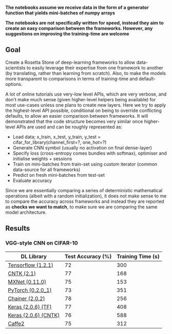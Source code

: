 **The notebooks assume we receive data in the form of a generator function that yields mini-batches of numpy arrays**

**The notebooks are not specifically written for speed, instead they aim to create an easy comparison between the frameworks. However, any suggestions on improving the training-time are welcome**

## Goal

Create a Rosetta Stone of deep-learning frameworks to allow data-scientists to easily leverage their expertise from one framework to another (by translating, rather than learning from scratch). Also, to make the models more transparent to comparisons in terms of training-time and default-options.

A lot of online tutorials use very-low level APIs, which are very verbose, and don't make much sense (given higher-level helpers being available) for most use-cases unless one plans to create new layers. Here we try to apply the highest-level API possible, conditional on being to override conflicting defaults, to allow an easier comparison between frameworks. It will demonstrated that the code structure becomes very similar once higher-level APIs are used and can be roughly represented as:

- Load data; x_train, x_test, y_train, y_test = cifar_for_library(channel_first=?, one_hot=?)
- Generate CNN symbol (usually no activation on final dense-layer)
- Specify loss (cross-entropy comes bundles with softmax), optimiser and initialise weights + sessions
- Train on mini-batches from train-set using custom iterator (common data-source for all frameworks)
- Predict on fresh mini-batches from test-set
- Evaluate accuracy

Since we are essentially comparing a series of deterministic mathematical operations (albeit with a random initialization), it does not make sense to me to compare the accuracy across frameworks and instead they are reported as **checks we want to match**, to make sure we are comparing the same model architecture. 

## Results

### VGG-style CNN on CIFAR-10

| DL Library                               | Test Accuracy (%) | Training Time (s) |
| ---------------------------------------- | ----------------- | ----------------- |
| [Tensorflow (1.2.1)](Tensorflow_CIFAR.ipynb) | 72                | 300               |
| [CNTK (2.1)](CNTK_CIFAR.ipynb)           | 77                | 168               |
| [MXNet (0.11.0)](MXNet_CIFAR.ipynb)      | 75                | 153               |
| [PyTorch (0.2.0_1)](PyTorch_CIFAR.ipynb) | 73                | 351               |
| [Chainer (2.0.2)](Chainer_CIFAR.ipynb)   | 78                | 256               |
| [Keras (2.0.6) (TF)](Keras_TF_CIFAR.ipynb) | 77                | 408               |
| [Keras (2.0.6) (CNTK)](Keras_CNTK_CIFAR.ipynb) | 76                | 588               |
| [Caffe2](Caffe2_CIFAR.ipynb)             | 75                | 312               |


